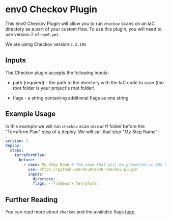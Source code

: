 # env0 Checkov Plugin

  

This env0 Checkov Plugin will allow you to run `checkov` scans on an IaC directory as a part of your custom flow. To use this plugin, you will need to use version 2 of `env0.yml`.

  

We are using Checkov version `2.2.105`

  

## Inputs

  

The Checkov plugin accepts the following inputs:

* path (required) - the path to the directory with the IaC code to scan (the root folder is your project's root folder)

* flags - a string containing additional flags as one string


## Example Usage

  

In this example we will run `checkov` scan on our tf folder before the "Terraform Plan" step of a deploy. We will call that step "My Step Name":

```yaml
version: 2
deploy:
  steps:
    terraformPlan:
      before:
        - name: My Step Name # The name that will be presented in the UI for this step
          use: https://github.com/env0/env0-checkov-plugin
          inputs:
            directory: .
            flags: --framework terraform 

```

  

## Further Reading

You can read more about `checkov` and the available flags [here](https://www.checkov.io/2.Basics/CLI%20Command%20Reference.html#cli-command-reference).
